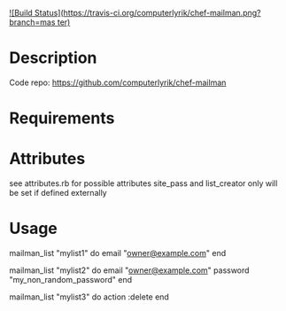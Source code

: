[![Build Status](https://travis-ci.org/computerlyrik/chef-mailman.png?branch=mas
ter)](https://travis-ci.org/computerlyrik/chef-mailman)

Description
===========

Code repo: https://github.com/computerlyrik/chef-mailman

Requirements
============

Attributes
==========

see attributes.rb for possible attributes
site_pass and list_creator only will be set if defined externally

Usage
=====

mailman_list "mylist1" do
  email "owner@example.com"
end

mailman_list "mylist2" do
  email "owner@example.com"
  password "my_non_random_password"
end

mailman_list "mylist3" do
  action :delete
end
